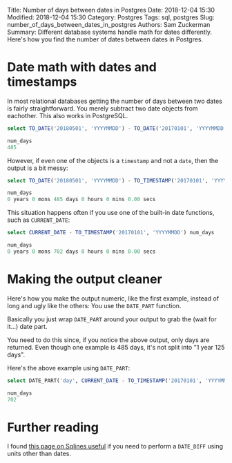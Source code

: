 Title: Number of days between dates in Postgres
Date: 2018-12-04 15:30
Modified: 2018-12-04 15:30
Category: Postgres
Tags: sql, postgres
Slug: number_of_days_between_dates_in_postgres
Authors: Sam Zuckerman
Summary: Different database systems handle math for dates differently. Here's how you find the number of dates between dates in Postgres.

# Date math with dates and timestamps

In most relational databases getting the number of days between two dates is fairly straightforward. You merely subtract two date objects from eachother. This also works in PostgreSQL.

```sql
select TO_DATE('20180501', 'YYYYMMDD') - TO_DATE('20170101', 'YYYYMMDD') num_days
```

```sql
num_days
485
```

However, if even one of the objects is a `timestamp` and not a `date`, then the output is a bit messy:

```sql
select TO_DATE('20180501', 'YYYYMMDD') - TO_TIMESTAMP('20170101', 'YYYYMMDD') num_days
```

```sql
num_days
0 years 0 mons 485 days 0 hours 0 mins 0.00 secs
```

This situation happens often if you use one of the built-in date functions, such as `CURRENT_DATE`:

```sql
select CURRENT_DATE - TO_TIMESTAMP('20170101', 'YYYYMMDD') num_days
```

```sql
num_days
0 years 0 mons 702 days 0 hours 0 mins 0.00 secs
```

# Making the output cleaner

Here's how you make the output numeric, like the first example, instead of long and ugly like the others: You use the `DATE_PART` function.

Basically you just wrap `DATE_PART` around your output to grab the (wait for it...) date part.

You need to do this since, if you notice the above output, only days are returned. Even though one example is 485 days, it's not split into "1 year 125 days".

Here's the above example using `DATE_PART`:

```sql
select DATE_PART('day', CURRENT_DATE - TO_TIMESTAMP('20170101', 'YYYYMMDD')) num_days
```

```sql
num_days
702
```

# Further reading

I found [this page on Sqlines useful](http://www.sqlines.com/postgresql/how-to/datediff) if you need to perform a `DATE_DIFF` using units other than dates. 